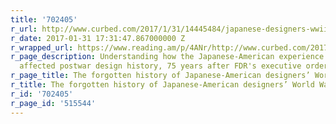 ```yaml
---
title: '702405'
r_url: http://www.curbed.com/2017/1/31/14445484/japanese-designers-wwii-internment
r_date: 2017-01-31 17:31:47.867000000 Z
r_wrapped_url: https://www.reading.am/p/4ANr/http://www.curbed.com/2017/1/31/14445484/japanese-designers-wwii-internment
r_page_description: Understanding how the Japanese-American experience of internment
  affected postwar design history, 75 years after FDR's executive order.
r_page_title: The forgotten history of Japanese-American designers’ World War II internment
r_title: The forgotten history of Japanese-American designers’ World War II internment
r_id: '702405'
r_page_id: '515544'
---
```


